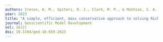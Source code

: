 ```yaml
---
authors: Ireson, A. M., Spiteri, R. J., Clark, M. P., & Mathias, S. A.
year: 2023
title: "A simple, efficient, mass conservative approach to solving Richard's Equation (openRE, v1.0)."
journal: Geoscientific Model Development 
vol: 16(2)
doi: 10.5194/gmd-16-659-2023
---
```


